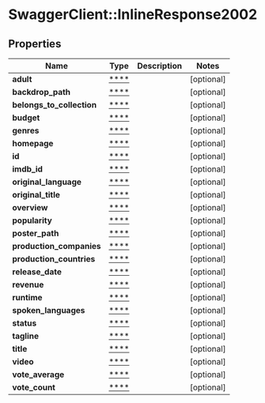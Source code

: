 # SwaggerClient::InlineResponse2002

## Properties
Name | Type | Description | Notes
------------ | ------------- | ------------- | -------------
**adult** | [****](.md) |  | [optional] 
**backdrop_path** | [****](.md) |  | [optional] 
**belongs_to_collection** | [****](.md) |  | [optional] 
**budget** | [****](.md) |  | [optional] 
**genres** | [****](.md) |  | [optional] 
**homepage** | [****](.md) |  | [optional] 
**id** | [****](.md) |  | [optional] 
**imdb_id** | [****](.md) |  | [optional] 
**original_language** | [****](.md) |  | [optional] 
**original_title** | [****](.md) |  | [optional] 
**overview** | [****](.md) |  | [optional] 
**popularity** | [****](.md) |  | [optional] 
**poster_path** | [****](.md) |  | [optional] 
**production_companies** | [****](.md) |  | [optional] 
**production_countries** | [****](.md) |  | [optional] 
**release_date** | [****](.md) |  | [optional] 
**revenue** | [****](.md) |  | [optional] 
**runtime** | [****](.md) |  | [optional] 
**spoken_languages** | [****](.md) |  | [optional] 
**status** | [****](.md) |  | [optional] 
**tagline** | [****](.md) |  | [optional] 
**title** | [****](.md) |  | [optional] 
**video** | [****](.md) |  | [optional] 
**vote_average** | [****](.md) |  | [optional] 
**vote_count** | [****](.md) |  | [optional] 

